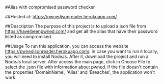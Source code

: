 #Alias with compromised password checker

##Hosted at:
https://pwnedjsonreader.herokuapp.com/

##Description
The purpose of this project is to upload a json file from https://haveibeenpwned.com/ and get all the alias that
have their password listed as compromised.

##Usage
To run this application, you can access the website https://pwnedjsonreader.herokuapp.com/.
In case you want to run it locally, you will need to install NodeJs. After it, download the project and run a NodeJs local server.
After access the main page, click in Choose File to select the .json file with information about pwned.
If the file doesn't contain the properties 'DomainName', 'Alias' and 'Breaches', the application won't work.
